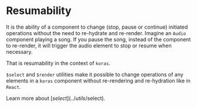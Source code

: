 # Resumability

It is the ability of a component to change (stop, pause or continue) initiated operations without the need to re-hydrate and re-render. Imagine an `Audio` component playing a song. If you pause the song, instead of the component to re-render, it will trigger the audio element to stop or resume when necessary.

That is resumability in the context of `koras`.

`$select` and `$render` utilities make it possible to change operations of any elements in a `koras` component without re-rendering and re-hydration like in `React`.

Learn more about [$select](../utils/$select).

